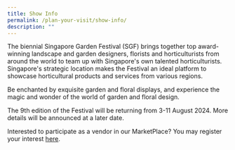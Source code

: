 ```yaml
---
title: Show Info
permalink: /plan-your-visit/show-info/
description: ""
---
```

The biennial Singapore Garden Festival (SGF) brings together top award-winning landscape and garden designers, florists and horticulturists from around the world to team up with Singapore's own talented horticulturists. Singapore's strategic location makes the Festival an ideal platform to showcase horticultural products and services from various regions.

Be enchanted by exquisite garden and floral displays, and experience the magic and wonder of the world of garden and floral design. 

The 9th edition of the Festival will be returning from 3-11 August 2024. More details will be announced at a later date.

Interested to participate as a vendor in our MarketPlace? You may register your interest [here](https://go.gov.sg/marketplaceregisterinterest).